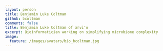 ```yaml
---
layout: person
title: Benjamin Luke Coltman
github: bcoltman
comments: false
title: Benjamin Luke Coltman of anvi'o
excerpt: Bioinformatician working on simplifying microbiome complexity
image:
  feature: /images/avatars/bio_bcoltman.jpg
---
```

